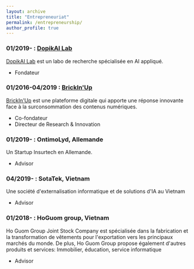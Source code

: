 ```yaml
---
layout: archive
title: "Entrepreneuriat"
permalink: /entrepreneurship/
author_profile: true
---
```

 
### 01/2019- : [DopikAI Lab](https://dopikai.com/)

[DopikAI Lab](https://dopikai.com/) est un labo de recherche spécialisée en AI appliqué.

+ Fondateur


### 01/2016-04/2019 : [BrickIn'Up](/administratives/101-bup/)

[BrickIn'Up](/administratives/101-bup/) est une plateforme digitale qui apporte une réponse innovante face à la surconsommation des contenus numériques.

+ Co-fondateur
+ Directeur de Research & Innovation


### 01/2019- : OntimoLyd, Allemande

Un Startup Insurtech en Allemande.

+ Advisor

### 04/2019- : SotaTek, Vietnam

<!-- An IT Outsourcing and AI Solution company in Vietnam -->

Une société d'externalisation informatique et de solutions d'IA au Vietnam

+ Advisor

### 01/2018- : HoGuom group, Vietnam

<!-- An IT Outsourcing and AI Solution company in Vietnam -->

Ho Guom Group Joint Stock Company est spécialisée dans la fabrication et la transformation de vêtements pour l'exportation vers les principaux marchés du monde.
De plus, Ho Guom Group propose également d'autres produits et services: Immobilier, éducation, service informatique

+ Advisor